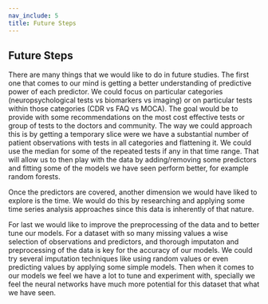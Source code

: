 ```yaml
---
nav_include: 5
title: Future Steps
---
```



## Future Steps

There are many things that we would like to do in future studies. The first one that comes to our mind is getting a better understanding of predictive power of each predictor. We could focus on particular categories (neuropsychological tests vs biomarkers vs imaging) or on particular tests within those categories (CDR vs FAQ vs MOCA). The goal would be to provide with some recommendations on the most cost effective tests or group of tests to the doctors and community. The way we could approach this is by getting a temporary slice were we have a substantial number of patient observations with tests in all categories and flattening it. We could use the median for some of the repeated tests if any in that time range. That will allow us to then play with the data by adding/removing some predictors and  fitting some of the models we have seen perform better, for example random forests.


Once the predictors are covered, another dimension we would have liked to explore is the time. We would do this by researching and applying some time series analysis approaches since this data is inherently of that nature.


For last we would like to improve the preprocessing of the data and to better tune our models. For a dataset with so many missing values a wise selection of observations and predictors, and thorough imputaton and preprocessing of the data is key for the accuracy of our models. We could try several imputation techniques like using random values or even predicting values by applying some simple models. Then when it comes to our models we feel we have a lot to tune and experiment with, specially we feel the neural networks have much more potential for this dataset that what we have seen.
